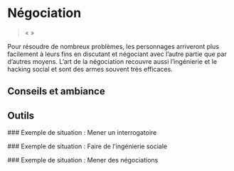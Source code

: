 # Négociation

> «  »

> 



Pour résoudre de nombreux problèmes, les personnages arriveront plus facilement à leurs fins en discutant et négociant avec l’autre partie que par d’autres moyens. L’art de la négociation recouvre aussi l’ingénierie et le hacking social et sont des armes souvent très efficaces.

## Conseils et ambiance
## Outils
<aside>
### Exemple de situation : Mener un interrogatoire
 <p class="encart__texte">

 </p>
</aside>

<aside>
### Exemple de situation : Faire de l’ingénierie sociale
 <p class="encart__texte">

 </p>
</aside>

<aside>
### Exemple de situation : Mener des négociations
 <p class="encart__texte">

 </p>
</aside>